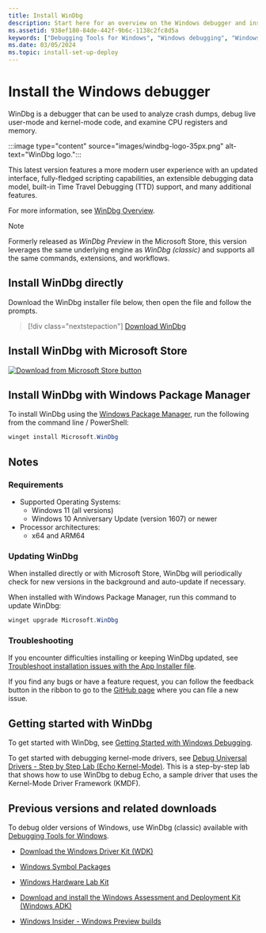 ```yaml
---
title: Install WinDbg
description: Start here for an overview on the Windows debugger and installing WinDbg.
ms.assetid: 938ef180-84de-442f-9b6c-1138c2fc8d5a
keywords: ["Debugging Tools for Windows", "Windows debugging", "Windows Debugger", "Kernel debugging", "Kernel debugger", "WinDbg"]
ms.date: 03/05/2024
ms.topic: install-set-up-deploy
---
```


# Install the Windows debugger

WinDbg is a debugger that can be used to analyze crash dumps, debug live user-mode and kernel-mode code, and examine CPU registers and memory.

:::image type="content" source="images/windbg-logo-35px.png" alt-text="WinDbg logo.":::

This latest version features a more modern user experience with an updated interface, fully-fledged scripting capabilities, an extensible debugging data model, built-in Time Travel Debugging (TTD) support, and many additional features.

For more information, see [WinDbg Overview](../debuggercmds/windbg-overview.md).

> [!NOTE]
> Formerly released as *WinDbg Preview* in the Microsoft Store, this version leverages the same underlying engine as *WinDbg (classic)* and supports all the same commands, extensions, and workflows.

## Install WinDbg directly

Download the WinDbg installer file below, then open the file and follow the prompts. 

> [!div class="nextstepaction"]
> [Download WinDbg](https://aka.ms/windbg/download)


## Install WinDbg with Microsoft Store

[![Download from Microsoft Store button](images/microsoftstoredownloadbutton.svg)](https://apps.microsoft.com/detail/WinDbg%20Preview/9PGJGD53TN86?launch=true&mode=mini "Download from Microsoft Store")

## Install WinDbg with Windows Package Manager

To install WinDbg using the [Windows Package Manager](/windows/package-manager/winget/), run the following from the command line / PowerShell:

```powershell
winget install Microsoft.WinDbg
```

## Notes

### Requirements

- Supported Operating Systems:
  - Windows 11 (all versions)
  - Windows 10 Anniversary Update (version 1607) or newer
- Processor architectures:
  - x64 and ARM64
 
### Updating WinDbg

When installed directly or with Microsoft Store, WinDbg will periodically check for new versions in the background and auto-update if necessary. 

When installed with Windows Package Manager, run this command to update WinDbg: 

```powershell
winget upgrade Microsoft.WinDbg
```

### Troubleshooting

If you encounter difficulties installing or keeping WinDbg updated, see [Troubleshoot installation issues with the App Installer file](/windows/msix/app-installer/troubleshoot-appinstaller-issues).

If you find any bugs or have a feature request, you can follow the feedback button in the ribbon to go to the [GitHub page](https://aka.ms/windbg/feedback) where you can file a new issue.

## Getting started with WinDbg

To get started with WinDbg, see [Getting Started with Windows Debugging](getting-started-with-windows-debugging.md).

To get started with debugging kernel-mode drivers, see [Debug Universal Drivers - Step by Step Lab (Echo Kernel-Mode)](debug-universal-drivers---step-by-step-lab--echo-kernel-mode-.md). This is a step-by-step lab that shows how to use WinDbg to debug Echo, a sample driver that uses the Kernel-Mode Driver Framework (KMDF).

## Previous versions and related downloads

To debug older versions of Windows, use WinDbg (classic) available with [Debugging Tools for Windows](debugger-download-tools.md).

- [Download the Windows Driver Kit (WDK)](../download-the-wdk.md)

- [Windows Symbol Packages](debugger-download-symbols.md)  

- [Windows Hardware Lab Kit](/windows-hardware/test/hlk/windows-hardware-lab-kit)

- [Download and install the Windows Assessment and Deployment Kit (Windows ADK)](/windows-hardware/get-started/adk-install)

- [Windows Insider - Windows Preview builds](https://insider.windows.com/)
